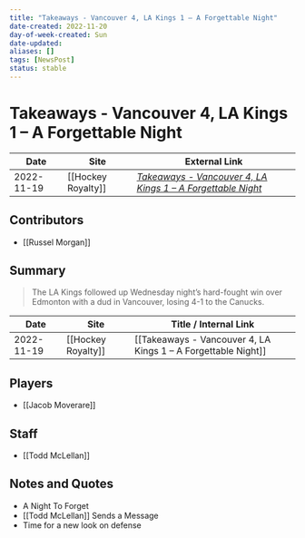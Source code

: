 ```yaml
---
title: "Takeaways - Vancouver 4, LA Kings 1 – A Forgettable Night"
date-created: 2022-11-20
day-of-week-created: Sun
date-updated: 
aliases: []
tags: [NewsPost]
status: stable
---
```


# Takeaways - Vancouver 4, LA Kings 1 – A Forgettable Night

| Date       | Site               | External Link                                                                                                                                             |
| ---------- | ------------------ | --------------------------------------------------------------------------------------------------------------------------------------------------------- |
| 2022-11-19 | [[Hockey Royalty]] | [*Takeaways - Vancouver 4, LA Kings 1 – A Forgettable Night*](https://hockeyroyalty.com/2022/11/19/takeaways-vancouver-4-la-kings-1-a-forgettable-night/) |

## Contributors
- [[Russel Morgan]]

## Summary
> The LA Kings followed up Wednesday night’s hard-fought win over Edmonton with a dud in Vancouver, losing 4-1 to the Canucks.

| Date | Site | Title / Internal Link | 
| ---- | ---- | --------------------- |
| 2022-11-19 | [[Hockey Royalty]]      | [[Takeaways - Vancouver 4, LA Kings 1 – A Forgettable Night]]                                                                                                               |

## Players
- [[Jacob Moverare]]

## Staff
- [[Todd McLellan]]

## Notes and Quotes
- A Night To Forget
- [[Todd McLellan]] Sends a Message
- Time for a new look on defense

